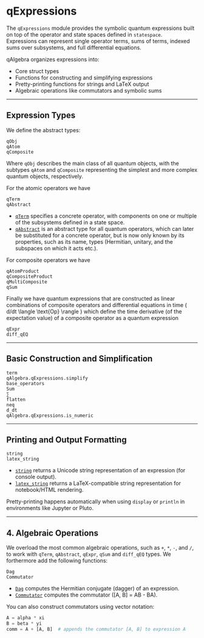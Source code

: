 # qExpressions

The `qExpressions` module provides the symbolic quantum expressions built on top of the operator and state spaces defined in `statespace`.  
Expressions can represent single operator terms, sums of terms, indexed sums over subsystems, and full differential equations.

qAlgebra organizes expressions into:

- Core struct types
- Functions for constructing and simplifying expressions
- Pretty-printing functions for strings and LaTeX output
- Algebraic operations like commutators and symbolic sums

---

## Expression Types
We define the abstract types:
```@docs
qObj
qAtom
qComposite
```
Where `qObj` describes the main class of all quantum objects, with the subtypes `qAtom` and `qComposite` representing the simplest and more complex quantum objects, respectively.

For the atomic operators we have 
```@docs
qTerm
qAbstract
```

- [`qTerm`](@ref) specifies a concrete operator, with components on one or multiple of the subsystems defined in a state space.
- [`qAbstract`](@ref) is an abstract type for all quantum operators, which can later be substituted for a concrete operator, but is now only known by its properties, such as its name, types (Hermitian, unitary, and the subspaces on which it acts etc.).

For composite operators we have
```@docs
qAtomProduct
qCompositeProduct
qMultiComposite
qSum
```

Finally we have quantum expressions that are constructed as linear combinations of composite operators and differential equations in time \( d/dt \langle \text{Op} \rangle \) which define the time derivative (of the expectation value) of a composite operator as a quantum expression
```@docs
qExpr
diff_qEQ
```

---

## Basic Construction and Simplification

```@docs
term
qAlgebra.qExpressions.simplify
base_operators
Sum
∑
flatten
neq
d_dt
qAlgebra.qExpressions.is_numeric
```

---

##  Printing and Output Formatting

```@docs
string
latex_string
```

- [`string`](@ref) returns a Unicode string representation of an expression (for console output).
- [`latex_string`](@ref) returns a LaTeX-compatible string representation for notebook/HTML rendering.

Pretty-printing happens automatically when using `display` or `println` in environments like Jupyter or Pluto.

---

## 4. Algebraic Operations
We overload the most common algebraic operations, such as `+`, `*`, `-`, and `/`, to work with `qTerm`, `qAbstract`, `qExpr`, `qSum` and `diff_qEQ` types. We forthermore add the following functions:
```@docs
Dag
Commutator
```

- [`Dag`](@ref) computes the Hermitian conjugate (dagger) of an expression.
- [`Commutator`](@ref) computes the commutator \([A, B] = AB - BA\).

You can also construct commutators using vector notation:

```julia
A = alpha * xi
B = beta * yi
comm = A + [A, B]  # appends the commutator [A, B] to expression A
```